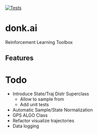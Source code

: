 [![Tests](https://github.com/DiddiZ/donk.ai/actions/workflows/python-package.yml/badge.svg)](https://github.com/DiddiZ/donk.ai/actions/workflows/python-package.yml)

# donk.ai

Reinforcement Learning Toolbox

## Features






# Todo
* Introduce State/Traj Distr Superclass
    * Allow to sample from
    * Add unit tests
* Automatic Sample/State Normalization
* GPS ALGO Class
* Refactor visualize trajectories
* Data logging
